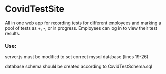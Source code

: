 # CovidTestSite
All in one web app for recording tests for different employees and marking a pool of tests as +, -, or in progress. Employees can log in to view their test results.

### Use:
server.js must be modified to set correct mysql database (lines 19-26)

database schema should be created according to CovidTestSchema.sql
